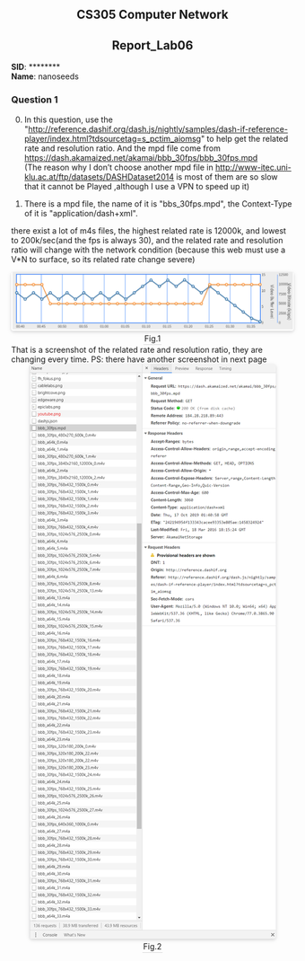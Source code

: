 <!--
 * @Github: https://github.com/Certseeds/CS305_2019F_Remake
 * @Organization: SUSTech
 * @Author: nanoseeds
 * @Date: 2020-06-25 20:04:26
 * @LastEditors: nanoseeds
 * @LastEditTime: 2020-08-08 22:43:32
 * @License: CC-BY-NC-SA_V4_0 or any later version 
 -->
## <div>CS305 Computer Network</div>  
## <div>Report_Lab06</div>
**SID**:  \*\*\*\*\*\*\*\*   
**Name**:  nanoseeds  


### Question 1
0. In this question, use the "http://reference.dashif.org/dash.js/nightly/samples/dash-if-reference-player/index.html?tdsourcetag=s_pctim_aiomsg" to help get the related rate and resolution ratio. And the mpd file come from https://dash.akamaized.net/akamai/bbb_30fps/bbb_30fps.mpd  
(The reason why I don’t choose another mpd file in http://www-itec.uni-klu.ac.at/ftp/datasets/DASHDataset2014 is most of them are so slow that it cannot be Played ,although I use a VPN to speed up it)

1. There is a mpd file, the name of it is "bbs_30fps.mpd", the Context-Type of it is "application/dash+xml".

there exist a lot of m4s files, the highest related rate is 12000k, and lowest to 200k/sec(and the fps is always 30), and the related rate and resolution ratio will change with the network condition (because this web must use a V*N to surface, so its related rate change severe) 

<div>
  <img src="./pictures/lab06_01_01.png"><br />
  <div>Fig.1</div>
</div>
That is a screenshot of the related rate and resolution ratio, they are changing every time.
PS: there have another screenshot in next page

<div>
  <img src="./pictures/lab06_01_02.png"><br />
  <div>Fig.2</div>
</div>
<style type="text/css">
div{
  text-align: center;
}
div>div {
  text-align: center;
  border-bottom: 1px solid #d9d9d9;
  display: inline-block;
  padding: 2px;
}
div>img{
  border-radius: 0.3125em;
  box-shadow: 0 2px 4px 0 rgba(34,36,38,.12),0 2px 10px 0 rgba(34,36,38,.08);
}
</style>